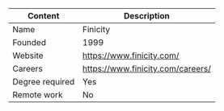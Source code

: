 | Content         | Description                 |
| --------------- | --------------------------- |
| Name            | Finicity                    |
| Founded         | 1999                        |
| Website         | https://www.finicity.com/   |
| Careers         | https://www.finicity.com/careers/|
| Degree required | Yes                         |
| Remote work     | No                          |
